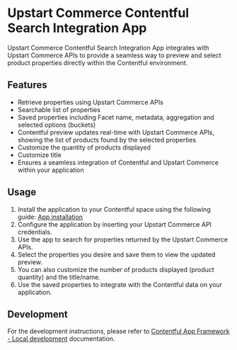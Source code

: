 # Upstart Commerce Contentful Search Integration App

Upstart Commerce Contentful Search Integration App integrates with Upstart Commerce APIs to provide a seamless way to preview and select product properties directly within the Contentful environment.

## Features

- Retrieve properties using Upstart Commerce APIs
- Searchable list of properties
- Saved properties including Facet name, metadata, aggregation and selected options (buckets)
- Contentful preview updates real-time with Upstart Commerce APIs, showing the list of products found by the selected properties
- Customize the quantity of products displayed
- Customize title
- Ensures a seamless integration of Contentful and Upstart Commerce within your application

## Usage

1. Install the application to your Contentful space using the following guide: [App installation](https://www.contentful.com/developers/docs/extensibility/app-framework/app-installation/)
2. Configure the application by inserting your Upstart Commerce API credentials.
3. Use the app to search for properties returned by the Upstart Commerce APIs.
4. Select the properties you desire and save them to view the updated preview.
5. You can also customize the number of products displayed (product quantity) and the title/name.
6. Use the saved properties to integrate with the Contentful data on your application.

## Development

For the development instructions, please refer to [Contentful App Framework - Local development](https://www.contentful.com/developers/docs/extensibility/app-framework/create-contentful-app/) documentation.
